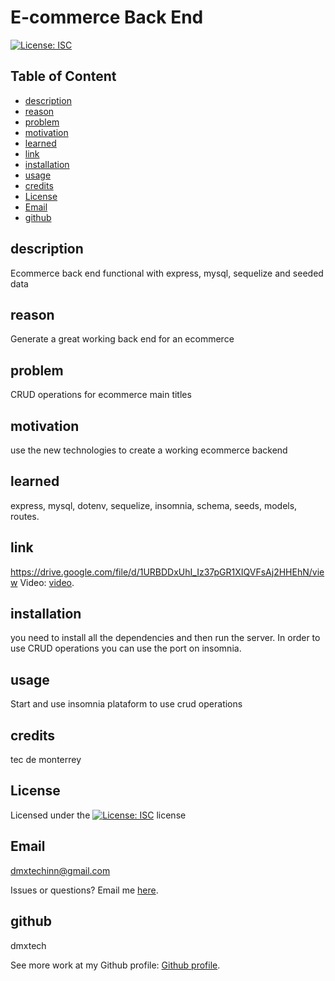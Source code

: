 
  # E-commerce Back End

   [![License: ISC](https://img.shields.io/badge/License-ISC-blue.svg)](https://opensource.org/licenses/ISC)

  ## Table of Content
  
  - [description](#description)
  - [reason](#reason)
  - [problem](#problem)
  - [motivation](#motivation)
  - [learned](#learned)
  - [link](#link)
  - [installation](#installation)
  - [usage](#usage)
  - [credits](#credits)
  - [License](#License)
  - [Email](#Email)
  - [github](#github)

  ## description
  Ecommerce back end functional with express, mysql, sequelize and seeded data

  ## reason
  Generate a great working back end for an ecommerce

  ## problem
  CRUD operations for ecommerce main titles

  ## motivation
  use the new technologies to create a working ecommerce backend

  ## learned
  express, mysql, dotenv, sequelize, insomnia, schema, seeds, models, routes.

  ## link
  https://drive.google.com/file/d/1URBDDxUhI_Iz37pGR1XIQVFsAj2HHEhN/view
  Video: [video](dmxtech).


  ## installation
  you need to install all the dependencies and then run the server. In order to use CRUD operations you can use the port on insomnia.

  ## usage
  Start and use insomnia plataform to use crud operations

  ## credits
   tec de monterrey

  ## License
  Licensed under the [![License: ISC](https://img.shields.io/badge/License-ISC-blue.svg)](https://opensource.org/licenses/ISC) license

  ## Email
  dmxtechinn@gmail.com

  Issues or questions? Email me [here](mailto:dmxtechinn@gmail.com).

  ## github
  dmxtech

  
 See more work at my Github profile: [Github profile](https://github.com/dmxtech).

